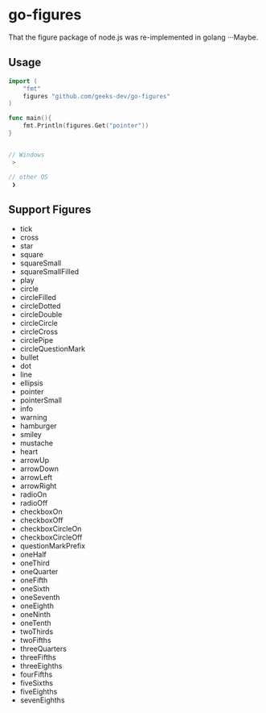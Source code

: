 # go-figures
 That the figure package of node.js was re-implemented in golang
 ···Maybe.


## Usage

```go
import (
	"fmt"
	figures "github.com/geeks-dev/go-figures"
)

func main(){
	fmt.Println(figures.Get("pointer"))
}


// Windows
 >

// other OS
 ❯
```

## Support Figures

- tick
- cross
- star
- square
- squareSmall
- squareSmallFilled
- play
- circle
- circleFilled
- circleDotted
- circleDouble
- circleCircle
- circleCross
- circlePipe
- circleQuestionMark
- bullet
- dot
- line
- ellipsis
- pointer
- pointerSmall
- info
- warning
- hamburger
- smiley
- mustache
- heart
- arrowUp
- arrowDown
- arrowLeft
- arrowRight
- radioOn
- radioOff
- checkboxOn
- checkboxOff
- checkboxCircleOn
- checkboxCircleOff
- questionMarkPrefix
- oneHalf
- oneThird
- oneQuarter
- oneFifth
- oneSixth
- oneSeventh
- oneEighth
- oneNinth
- oneTenth
- twoThirds
- twoFifths
- threeQuarters
- threeFifths
- threeEighths
- fourFifths
- fiveSixths
- fiveEighths
- sevenEighths
